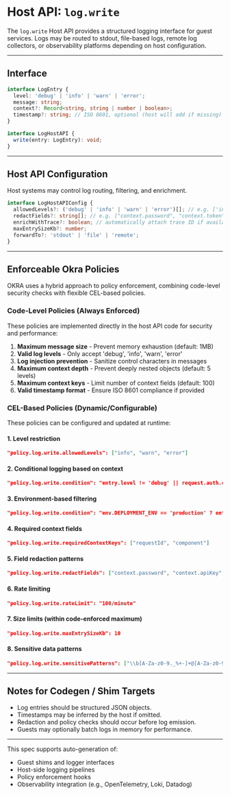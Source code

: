 # Host API: `log.write`

The `log.write` Host API provides a structured logging interface for guest services. Logs may be routed to stdout, file-based logs, remote log collectors, or observability platforms depending on host configuration.

---

## Interface

```ts
interface LogEntry {
  level: 'debug' | 'info' | 'warn' | 'error';
  message: string;
  context?: Record<string, string | number | boolean>;
  timestamp?: string; // ISO 8601, optional (host will add if missing)
}

interface LogHostAPI {
  write(entry: LogEntry): void;
}
```

---

## Host API Configuration

Host systems may control log routing, filtering, and enrichment.

```ts
interface LogHostAPIConfig {
  allowedLevels?: ('debug' | 'info' | 'warn' | 'error')[]; // e.g. ['info', 'warn', 'error']
  redactFields?: string[]; // e.g. ["context.password", "context.token"]
  enrichWithTrace?: boolean; // automatically attach trace ID if available
  maxEntrySizeKb?: number;
  forwardTo?: 'stdout' | 'file' | 'remote';
}
```

---

## Enforceable Okra Policies

OKRA uses a hybrid approach to policy enforcement, combining code-level security checks with flexible CEL-based policies.

### Code-Level Policies (Always Enforced)

These policies are implemented directly in the host API code for security and performance:

1. **Maximum message size** - Prevent memory exhaustion (default: 1MB)
2. **Valid log levels** - Only accept 'debug', 'info', 'warn', 'error'
3. **Log injection prevention** - Sanitize control characters in messages
4. **Maximum context depth** - Prevent deeply nested objects (default: 5 levels)
5. **Maximum context keys** - Limit number of context fields (default: 100)
6. **Valid timestamp format** - Ensure ISO 8601 compliance if provided

### CEL-Based Policies (Dynamic/Configurable)

These policies can be configured and updated at runtime:

#### 1. **Level restriction**

```json
"policy.log.write.allowedLevels": ["info", "warn", "error"]
```

#### 2. **Conditional logging based on context**

```json
"policy.log.write.condition": "entry.level != 'debug' || request.auth.claims.role == 'admin'"
```

#### 3. **Environment-based filtering**

```json
"policy.log.write.condition": "env.DEPLOYMENT_ENV == 'production' ? entry.level != 'debug' : true"
```

#### 4. **Required context fields**

```json
"policy.log.write.requiredContextKeys": ["requestId", "component"]
```

#### 5. **Field redaction patterns**

```json
"policy.log.write.redactFields": ["context.password", "context.apiKey", "context.*.token"]
```

#### 6. **Rate limiting**

```json
"policy.log.write.rateLimit": "100/minute"
```

#### 7. **Size limits (within code-enforced maximum)**

```json
"policy.log.write.maxEntrySizeKb": 10
```

#### 8. **Sensitive data patterns**

```json
"policy.log.write.sensitivePatterns": ["\\b[A-Za-z0-9._%+-]+@[A-Za-z0-9.-]+\\.[A-Z|a-z]{2,}\\b"]
```

---

## Notes for Codegen / Shim Targets

- Log entries should be structured JSON objects.
- Timestamps may be inferred by the host if omitted.
- Redaction and policy checks should occur before log emission.
- Guests may optionally batch logs in memory for performance.

---

This spec supports auto-generation of:

- Guest shims and logger interfaces
- Host-side logging pipelines
- Policy enforcement hooks
- Observability integration (e.g., OpenTelemetry, Loki, Datadog)

